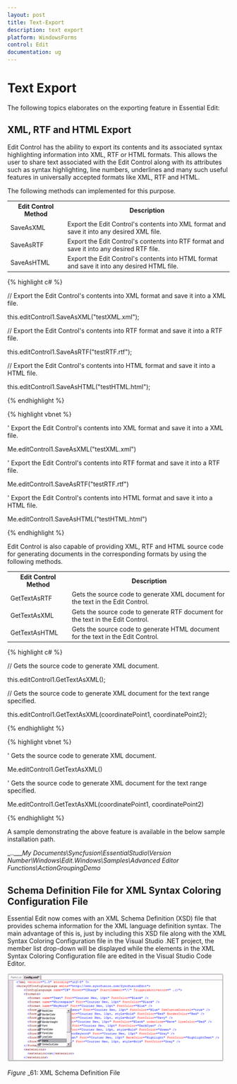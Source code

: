 ```yaml
---
layout: post
title: Text-Export
description: text export
platform: WindowsForms
control: Edit
documentation: ug
---
```


# Text Export

The following topics elaborates on the exporting feature in Essential Edit:

## XML, RTF and HTML Export

Edit Control has the ability to export its contents and its associated syntax highlighting information into XML, RTF or HTML formats. This allows the user to share text associated with the Edit Control along with its attributes such as syntax highlighting, line numbers, underlines and many such useful features in universally accepted formats like XML, RTF and HTML.

The following methods can implemented for this purpose.



<table>
<tr>
<th>
Edit Control Method</th><th>
Description</th></tr>
<tr>
<td>
SaveAsXML</td><td>
Export the Edit Control's contents into XML format and save it into any desired XML file.</td></tr>
<tr>
<td>
SaveAsRTF</td><td>
Export the Edit Control's contents into RTF format and save it into any desired RTF file.</td></tr>
<tr>
<td>
SaveAsHTML</td><td>
Export the Edit Control's contents into HTML format and save it into any desired HTML file.</td></tr>
</table>


{% highlight c# %}



// Export the Edit Control's contents into XML format and save it into a XML file.

this.editControl1.SaveAsXML("testXML.xml");



// Export the Edit Control's contents into RTF format and save it into a RTF file.

this.editControl1.SaveAsRTF("testRTF.rtf");



// Export the Edit Control's contents into HTML format and save it into a HTML file.

this.editControl1.SaveAsHTML("testHTML.html");

{% endhighlight %}

{% highlight vbnet %}



' Export the Edit Control's contents into XML format and save it into a XML file.

Me.editControl1.SaveAsXML("testXML.xml")



' Export the Edit Control's contents into RTF format and save it into a RTF file.

Me.editControl1.SaveAsRTF("testRTF.rtf")



' Export the Edit Control's contents into HTML format and save it into a HTML file.

Me.editControl1.SaveAsHTML("testHTML.html")

{% endhighlight %}

Edit Control is also capable of providing XML, RTF and HTML source code for generating documents in the corresponding formats by using the following methods.



<table>
<tr>
<th>
Edit Control Method</th><th>
Description</th></tr>
<tr>
<td>
GetTextAsRTF</td><td>
Gets the source code to generate XML document for the text in the Edit Control.</td></tr>
<tr>
<td>
GetTextAsXML</td><td>
Gets the source code to generate RTF document for the text in the Edit Control.</td></tr>
<tr>
<td>
GetTextAsHTML</td><td>
Gets the source code to generate HTML document for the text in the Edit Control.</td></tr>
</table>


{% highlight c# %}



// Gets the source code to generate XML document.

this.editControl1.GetTextAsXML();



// Gets the source code to generate XML document for the text range specified.

this.editControl1.GetTextAsXML(coordinatePoint1, coordinatePoint2);

{% endhighlight %}

{% highlight vbnet %}



' Gets the source code to generate XML document.

Me.editControl1.GetTextAsXML()



' Gets the source code to generate XML document for the text range specified.

Me.editControl1.GetTextAsXML(coordinatePoint1, coordinatePoint2)

{% endhighlight %}


A sample demonstrating the above feature is available in the below sample installation path.



_..\____My Documents\Syncfusion\EssentialStudio\Version Number\Windows\Edit.Windows\Samples\Advanced Editor Functions\ActionGroupingDemo_

## Schema Definition File for XML Syntax Coloring Configuration File

Essential Edit now comes with an XML Schema Definition (XSD) file that provides schema information for the XML language definition syntax. The main advantage of this is, just by including this XSD file along with the XML Syntax Coloring Configuration file in the Visual Studio .NET project, the member list drop-down will be displayed while the elements in the XML Syntax Coloring Configuration file are edited in the Visual Studio Code Editor.



![](Text-Export_images/Text-Export_img1.png)



_Figure_ _61: XML Schema Definition File




